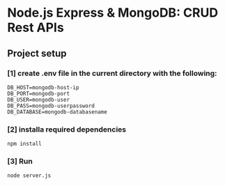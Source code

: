 # Node.js Express & MongoDB: CRUD Rest APIs

## Project setup

### [1] create .env file in the current directory with the following:
```
DB_HOST=mongodb-host-ip
DB_PORT=mongodb-port
DB_USER=mongodb-user
DB_PASS=mongodb-userpassword
DB_DATABASE=mongodb-databasename
```
### [2] installa required dependencies
```
npm install
```

### [3] Run
```
node server.js
```
